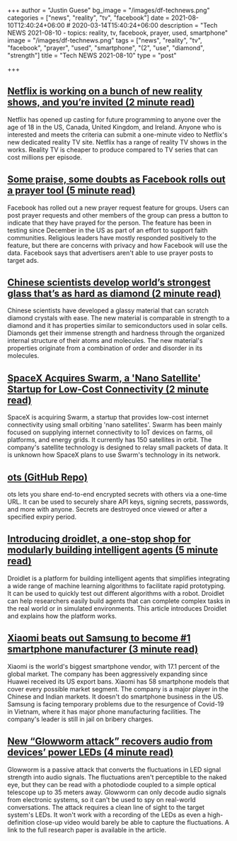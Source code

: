 +++
author = "Justin Guese"
bg_image = "/images/df-technews.png"
categories = ["news", "reality", "tv", "facebook"]
date = 2021-08-10T12:40:24+06:00 # 2020-03-14T15:40:24+06:00
description = "Tech NEWS 2021-08-10 - topics: reality, tv, facebook, prayer, used, smartphone"
image = "/images/df-technews.png"
tags = ["news", "reality", "tv", "facebook", "prayer", "used", "smartphone", "(2", "use", "diamond", "strength"]
title = "Tech NEWS 2021-08-10"
type = "post"

+++

## [Netflix is working on a bunch of new reality shows, and you’re invited (2 minute read)](https://www.theverge.com/2021/8/9/22617087/netflix-reality-tv-casting-call-the-circle-renewed)

Netflix has opened up casting for future programming to anyone over the age of 18 in the US, Canada, United Kingdom, and Ireland. Anyone who is interested and meets the criteria can submit a one-minute video to Netflix's new dedicated reality TV site. Netflix has a range of reality TV shows in the works. Reality TV is cheaper to produce compared to TV series that can cost millions per episode.

## [Some praise, some doubts as Facebook rolls out a prayer tool (5 minute read)](https://www.nbcnews.com/tech/tech-news/praise-doubts-facebook-rolls-prayer-tool-rcna1628)

Facebook has rolled out a new prayer request feature for groups. Users can post prayer requests and other members of the group can press a button to indicate that they have prayed for the person. The feature has been in testing since December in the US as part of an effort to support faith communities. Religious leaders have mostly responded positively to the feature, but there are concerns with privacy and how Facebook will use the data. Facebook says that advertisers aren't able to use prayer posts to target ads.

## [Chinese scientists develop world’s strongest glass that’s as hard as diamond (2 minute read)](https://www.independent.co.uk/news/science/china-strongest-glass-diamond-scientists-b1899243.html)

Chinese scientists have developed a glassy material that can scratch diamond crystals with ease. The new material is comparable in strength to a diamond and it has properties similar to semiconductors used in solar cells. Diamonds get their immense strength and hardness through the organized internal structure of their atoms and molecules. The new material's properties originate from a combination of order and disorder in its molecules.

## [SpaceX Acquires Swarm, a 'Nano Satellite' Startup for Low-Cost Connectivity (2 minute read)](https://www.pcmag.com/news/spacex-acquires-swarm-a-nano-satellite-startup-for-low-cost-connectivity)

SpaceX is acquiring Swarm, a startup that provides low-cost internet connectivity using small orbiting 'nano satellites'. Swarm has been mainly focused on supplying internet connectivity to IoT devices on farms, oil platforms, and energy grids. It currently has 150 satellites in orbit. The company's satellite technology is designed to relay small packets of data. It is unknown how SpaceX plans to use Swarm's technology in its network.

## [ots (GitHub Repo)](https://github.com/sniptt-official/ots)

ots lets you share end-to-end encrypted secrets with others via a one-time URL. It can be used to securely share API keys, signing secrets, passwords, and more with anyone. Secrets are destroyed once viewed or after a specified expiry period.

## [Introducing droidlet, a one-stop shop for modularly building intelligent agents (5 minute read)](https://ai.facebook.com/blog/droidlet-a-one-stop-shop-for-modularly-building-intelligent-agents/)

Droidlet is a platform for building intelligent agents that simplifies integrating a wide range of machine learning algorithms to facilitate rapid prototyping. It can be used to quickly test out different algorithms with a robot. Droidlet can help researchers easily build agents that can complete complex tasks in the real world or in simulated environments. This article introduces Droidlet and explains how the platform works.

## [Xiaomi beats out Samsung to become #1 smartphone manufacturer (3 minute read)](https://arstechnica.com/gadgets/2021/08/xiaomi-beats-out-samsung-to-become-1-smartphone-manufacturer/)

Xiaomi is the world's biggest smartphone vendor, with 17.1 percent of the global market. The company has been aggressively expanding since Huawei received its US export bans. Xiaomi has 58 smartphone models that cover every possible market segment. The company is a major player in the Chinese and Indian markets. It doesn't do smartphone business in the US. Samsung is facing temporary problems due to the resurgence of Covid-19 in Vietnam, where it has major phone manufacturing facilities. The company's leader is still in jail on bribery charges.

## [New “Glowworm attack” recovers audio from devices’ power LEDs (4 minute read)](https://arstechnica.com/gadgets/2021/08/new-glowworm-attack-recovers-audio-from-devices-power-leds/)

Glowworm is a passive attack that converts the fluctuations in LED signal strength into audio signals. The fluctuations aren't perceptible to the naked eye, but they can be read with a photodiode coupled to a simple optical telescope up to 35 meters away. Glowworm can only decode audio signals from electronic systems, so it can't be used to spy on real-world conversations. The attack requires a clean line of sight to the target system's LEDs. It won't work with a recording of the LEDs as even a high-definition close-up video would barely be able to capture the fluctuations. A link to the full research paper is available in the article.

